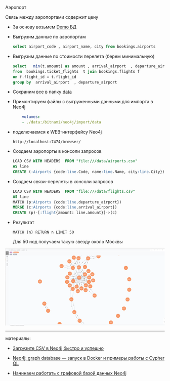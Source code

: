 Аэропорт

Связь между аэропортами содержит цену

* За основу возьмем  [Demo БД](https://www.postgrespro.ru/education/demodb)


* Выгрузим данные по аэропортам

    ``` sql
    select airport_code , airport_name, city from bookings.airports
    ```

* Выгрузим данные по стоимости перелета (берем минимальную)
    ``` sql
    select   min(t.amount) as amount , arrival_airport  , departure_airport 
    from  bookings.ticket_flights  t join bookings.flights f
    on f.flight_id = t.flight_id
    group by  arrival_airport  , departure_airport
    ```

* Сохраним все в папку [data](data)

* Примонтируем файлы с выгруженными данными для импорта в Neo4j

    ``` yaml
        volumes:
        - ./data:/bitnami/neo4j/import/data
    ```


* подключаемся  к WEB-интерфейсу Neo4j

    ```
    http://localhost:7474/browser/
    ```

* Создаем аэропорты в консоли запросов

    ``` sql
    LOAD CSV WITH HEADERS  FROM "file:///data/airports.csv"
    AS line
    CREATE (:Airports {code:line.Code, name:line.Name, city:line.City})
    ```

* Создаем связи-перелеты в консоли запросов

    ``` sql
    LOAD CSV WITH HEADERS  FROM "file:///data/flights.csv"
    AS line
    MATCH (p:Airports {code:line.departure_airport})
    MERGE (c:Airports {code:line.arrival_airport})
    CREATE (p)-[:flight{amount: line.amount}]->(c)
    ```

* Результат 
    ```
    MATCH (n) RETURN n LIMIT 50
    ```

    Для 50 нод получаем такую звезду около Москвы

![](data/neo4j_rez.png)

---
материалы:

* [Загрузите CSV в Neo4j быстро и успешно]( https://coderlessons.com/articles/java/zagruzite-csv-v-neo4j-bystro-i-uspeshno)

* [Neo4j: graph database — запуск в Docker и примеры работы с Cypher QL](https://rtfm.co.ua/neo4j-graph-database-zapusk-v-docker-i-primery-raboty-s-cypher-ql/)

* [Начинаем работать с графовой базой данных Neo4j](https://habr.com/ru/post/219441/)
